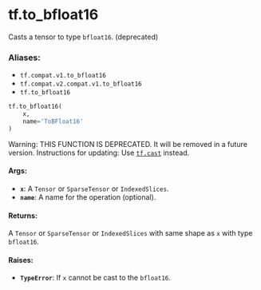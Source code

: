 <div itemscope itemtype="http://developers.google.com/ReferenceObject">
<meta itemprop="name" content="tf.to_bfloat16" />
<meta itemprop="path" content="Stable" />
</div>

# tf.to_bfloat16

Casts a tensor to type `bfloat16`. (deprecated)

### Aliases:

* `tf.compat.v1.to_bfloat16`
* `tf.compat.v2.compat.v1.to_bfloat16`
* `tf.to_bfloat16`

``` python
tf.to_bfloat16(
    x,
    name='ToBFloat16'
)
```

<!-- Placeholder for "Used in" -->

Warning: THIS FUNCTION IS DEPRECATED. It will be removed in a future version.
Instructions for updating:
Use <a href="../tf/cast.md"><code>tf.cast</code></a> instead.

#### Args:


* <b>`x`</b>: A `Tensor` or `SparseTensor` or `IndexedSlices`.
* <b>`name`</b>: A name for the operation (optional).


#### Returns:

A `Tensor` or `SparseTensor` or `IndexedSlices` with same shape as `x` with
type `bfloat16`.



#### Raises:


* <b>`TypeError`</b>: If `x` cannot be cast to the `bfloat16`.